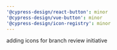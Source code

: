 ```yaml
---
'@cypress-design/react-button': minor
'@cypress-design/vue-button': minor
'@cypress-design/icon-registry': minor
---
```


adding icons for branch review initiative
